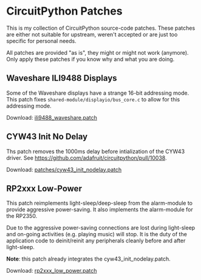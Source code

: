 CircuitPython Patches
=====================

This is my collection of CircuitPython source-code patches. These patches
are either not suitable for upstream, weren't accepted or are just too
specific for personal needs.

All patches are provided "as is", they might or might not work (anymore). Only
apply these patches if you know why and what you are doing.


Waveshare ILI9488 Displays
--------------------------

Some of the Waveshare displays have a strange 16-bit addressing mode. This
patch fixes `shared-module/displayio/bus_core.c` to allow for this
addressing mode.

Download: [ili9488_waveshare.patch](patches/ili9488_waveshare.patch)


CYW43 Init No Delay
-------------------

Ths patch removes the 1000ms delay before intialization of the CYW43
driver. See <https://github.com/adafruit/circuitpython/pull/10038>.

Download: [patches/cyw43_init_nodelay.patch](patches/cyw43_init_nodelay.patch)


RP2xxx Low-Power
----------------

This patch reimplements light-sleep/deep-sleep from the alarm-module to
provide aggressive power-saving. It also implements the alarm-module for
the RP2350.

Due to the aggressive power-saving connections are lost during light-sleep
and on-going activities (e.g. playing music) will stop. It is the duty
of the application code to deinit/reinit any peripherals cleanly before
and after light-sleep.

**Note**: this patch already integrates the cyw43_init_nodelay.patch.

Download: [rp2xxx_low_power.patch](patches/rp2xxx_low_power.patch)
